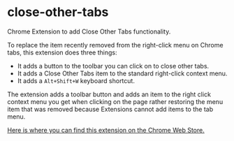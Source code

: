 # close-other-tabs
Chrome Extension to add Close Other Tabs functionality.

To replace the item recently removed from the right-click menu on Chrome tabs, this extension does three things:

* It adds a button to the toolbar you can click on to close other tabs.
* It adds a Close Other Tabs item to the standard right-click context menu.
* It adds a `Alt+Shift+W` keyboard shortcut.

The extension adds a toolbar button and adds an item to the right click context menu you get when clicking on the page rather restoring the menu item that was removed because Extensions cannot add items to the tab menu.

[Here is where you can find this extension on the Chrome Web Store.][1]

[1]: https://chrome.google.com/webstore/detail/close-other-tabs/hlgfnmhokcceeipoadecmcgfijbnjpjm
